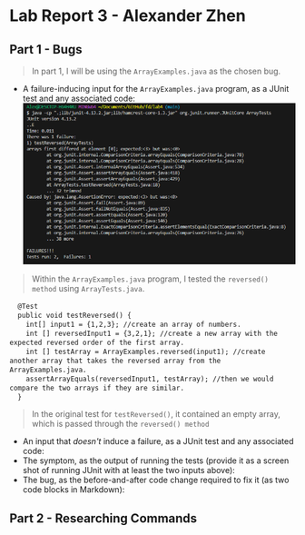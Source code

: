 # Lab Report 3 - Alexander Zhen 

## Part 1 - Bugs
> In part 1, I will be using the `ArrayExamples.java` as the chosen bug. 

* A failure-inducing input for the `ArrayExamples.java` program, as a JUnit test and any associated code:
![Image](1.PNG)
> Within the `ArrayExamples.java` program, I tested the `reversed() method` using `ArrayTests.java`.
```
  @Test
  public void testReversed() {
    int[] input1 = {1,2,3}; //create an array of numbers. 
    int [] reversedInput1 = {3,2,1}; //create a new array with the expected reversed order of the first array.
    int [] testArray = ArrayExamples.reversed(input1); //create another array that takes the reversed array from the ArrayExamples.java. 
    assertArrayEquals(reversedInput1, testArray); //then we would compare the two arrays if they are similar. 
  }
```
> In the original test for `testReversed()`, it contained an empty array, which is passed through the `reversed() method`
 
* An input that *doesn't* induce a failure, as a JUnit test and any associated code:
* The symptom, as the output of running the tests (provide it as a screen shot of running JUnit with at least the two inputs above):
* The bug, as the before-and-after code change required to fix it (as two code blocks in Markdown):


## Part 2 - Researching Commands

